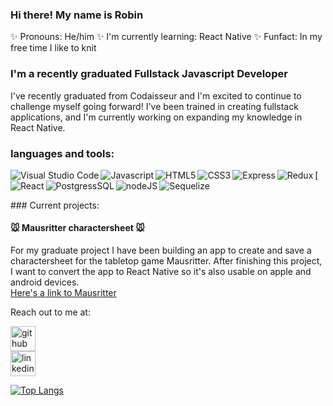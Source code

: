 ### Hi there! My name is Robin
✨ Pronouns: He/him 
✨ I'm currently learning: React Native
✨ Funfact: In my free time I like to knit

### I'm a recently graduated Fullstack Javascript Developer


I've recently graduated from Codaisseur and I'm excited to continue to challenge myself going forward! I've been trained in creating fullstack applications, and I'm currently working on expanding my knowledge in React Native.




### languages and tools: 

[<img align="left" alt="Visual Studio Code" src="https://img.shields.io/badge/Visual%20Studio%20Code-blue?style=flat&logo=visualstudiocode" />
<img align="left" alt="Javascript" src="https://img.shields.io/badge/JavaScript-yellow?style=flat&logo=javascript" />
<img align="left" alt="HTML5" src="https://img.shields.io/badge/HTML-red?style=flat&logo=HTML5" />
<img align="left" alt="CSS3" src="https://img.shields.io/badge/CSS-blue?style=flat&logo=css3" />
<img align="left" alt="Express" src="https://img.shields.io/badge/Express-black?style=flat&logo=Express" />
<img align="left" alt="Redux" src="https://img.shields.io/badge/Redux-grey?style=flat&logo=Redux" />
<img align="left" alt="React" src="https://img.shields.io/badge/React-grey?style=flat&logo=React" />
<img align="left" alt="PostgressSQL" src="https://img.shields.io/badge/PostgressSQL-9cf?style=flat&logo=postgresql" />
<img align="left" alt="nodeJS" src="https://img.shields.io/badge/Node.Js-brightgreen?style=flat&logo=nodedotjs" />
<img align="left" alt="Sequelize" src="https://img.shields.io/badge/Sequelize-brightgreen?style=flat&logo=sequelize" />

<br />
### Current projects:

#### 🐭 Mausritter charactersheet :mouse:

For my graduate project I have been building an app to create and save a charactersheet for the tabletop game Mausritter. After finishing this project, I want to convert the app to React Native so it's also usable on apple and android devices. 
<br/>
[Here's a link to Mausritter](https://mausritter.com/)


Reach out to me at: 

[<img src='https://cdn.jsdelivr.net/npm/simple-icons@3.0.1/icons/github.svg#gh-light-mode-only' alt='github' height='40'>](https://github.com/Itsapon)  
[<img src='https://cdn.jsdelivr.net/npm/simple-icons@3.0.1/icons/linkedin.svg#gh-light-mode-only' alt='linkedin' height='40'>](https://www.linkedin.com/in/robin-mier/)  

[![Top Langs](https://github-readme-stats.vercel.app/api/top-langs/?username=Itsapon)](https://github.com/anuraghazra/github-readme-stats)



<!--
**Itsapon/Itsapon** is a ✨ _special_ ✨ repository because its `README.md` (this file) appears on your GitHub profile.

Here are some ideas to get you started:

- 🔭 I’m currently working on ...
- 🌱 I’m currently learning ...
- 👯 I’m looking to collaborate on ...
- 🤔 I’m looking for help with ...
- 💬 Ask me about ...
- 📫 How to reach me: ...
- 😄 Pronouns: ...
- ⚡ Fun fact: ...
-->
